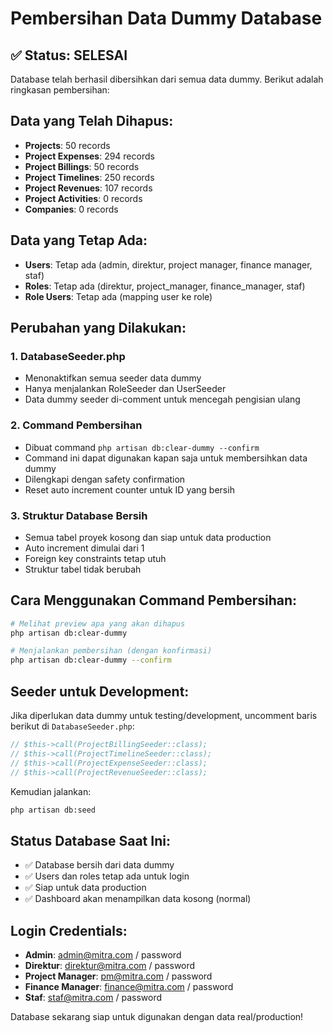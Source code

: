 # Pembersihan Data Dummy Database

## ✅ Status: SELESAI

Database telah berhasil dibersihkan dari semua data dummy. Berikut adalah ringkasan pembersihan:

## Data yang Telah Dihapus:
- **Projects**: 50 records
- **Project Expenses**: 294 records  
- **Project Billings**: 50 records
- **Project Timelines**: 250 records
- **Project Revenues**: 107 records
- **Project Activities**: 0 records
- **Companies**: 0 records

## Data yang Tetap Ada:
- **Users**: Tetap ada (admin, direktur, project manager, finance manager, staf)
- **Roles**: Tetap ada (direktur, project_manager, finance_manager, staf)
- **Role Users**: Tetap ada (mapping user ke role)

## Perubahan yang Dilakukan:

### 1. DatabaseSeeder.php
- Menonaktifkan semua seeder data dummy
- Hanya menjalankan RoleSeeder dan UserSeeder
- Data dummy seeder di-comment untuk mencegah pengisian ulang

### 2. Command Pembersihan
- Dibuat command `php artisan db:clear-dummy --confirm`
- Command ini dapat digunakan kapan saja untuk membersihkan data dummy
- Dilengkapi dengan safety confirmation
- Reset auto increment counter untuk ID yang bersih

### 3. Struktur Database Bersih
- Semua tabel proyek kosong dan siap untuk data production
- Auto increment dimulai dari 1
- Foreign key constraints tetap utuh
- Struktur tabel tidak berubah

## Cara Menggunakan Command Pembersihan:

```bash
# Melihat preview apa yang akan dihapus
php artisan db:clear-dummy

# Menjalankan pembersihan (dengan konfirmasi)
php artisan db:clear-dummy --confirm
```

## Seeder untuk Development:

Jika diperlukan data dummy untuk testing/development, uncomment baris berikut di `DatabaseSeeder.php`:

```php
// $this->call(ProjectBillingSeeder::class);
// $this->call(ProjectTimelineSeeder::class);
// $this->call(ProjectExpenseSeeder::class);
// $this->call(ProjectRevenueSeeder::class);
```

Kemudian jalankan:
```bash
php artisan db:seed
```

## Status Database Saat Ini:
- ✅ Database bersih dari data dummy
- ✅ Users dan roles tetap ada untuk login
- ✅ Siap untuk data production
- ✅ Dashboard akan menampilkan data kosong (normal)

## Login Credentials:
- **Admin**: admin@mitra.com / password
- **Direktur**: direktur@mitra.com / password  
- **Project Manager**: pm@mitra.com / password
- **Finance Manager**: finance@mitra.com / password
- **Staf**: staf@mitra.com / password

Database sekarang siap untuk digunakan dengan data real/production!
